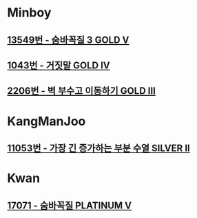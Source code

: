 # Minboy
## [13549번 - 숨바꼭질 3 GOLD V](https://www.acmicpc.net/problem/13549)
## [1043번 - 거짓말 GOLD IV](https://www.acmicpc.net/problem/1043)
## [2206번 - 벽 부수고 이동하기 GOLD III](https://www.acmicpc.net/problem/2206)

# KangManJoo
## [11053번 - 가장 긴 증가하는 부분 수열 SILVER II ](https://www.acmicpc.net/problem/11053)

# Kwan
## [17071 - 숨바꼭질 PLATINUM V](https://www.acmicpc.net/problem/17071)

